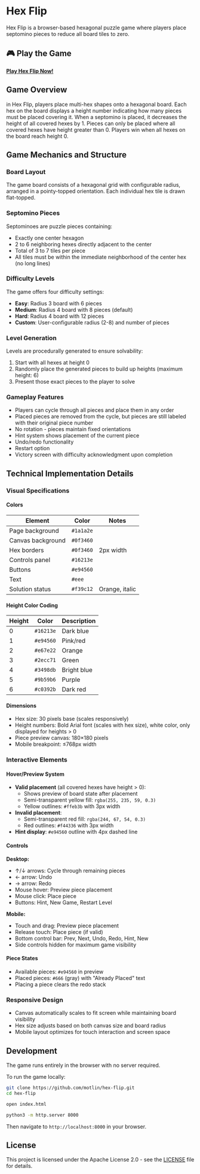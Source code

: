 # Hex Flip

Hex Flip is a browser-based hexagonal puzzle game where players place septomino pieces to reduce all board tiles to zero.

## 🎮 Play the Game

**[Play Hex Flip Now!](https://YOUR_USERNAME.github.io/hex-flip/)**

## Game Overview

in Hex Flip, players place multi-hex shapes onto a hexagonal board. Each hex on the board displays a height number indicating how many pieces must be placed covering it. When a septomino is placed, it decreases the height of all covered hexes by 1. Pieces can only be placed where all covered hexes have height greater than 0. Players win when all hexes on the board reach height 0.

## Game Mechanics and Structure

### Board Layout

The game board consists of a hexagonal grid with configurable radius, arranged in a pointy-topped orientation. Each individual hex tile is drawn flat-topped.

### Septomino Pieces

Septominoes are puzzle pieces containing:

-   Exactly one center hexagon
-   2 to 6 neighboring hexes directly adjacent to the center
-   Total of 3 to 7 tiles per piece
-   All tiles must be within the immediate neighborhood of the center hex (no long lines)

### Difficulty Levels

The game offers four difficulty settings:

-   **Easy**: Radius 3 board with 6 pieces
-   **Medium**: Radius 4 board with 8 pieces (default)
-   **Hard**: Radius 4 board with 12 pieces
-   **Custom**: User-configurable radius (2-8) and number of pieces

### Level Generation

Levels are procedurally generated to ensure solvability:

1. Start with all hexes at height 0
2. Randomly place the generated pieces to build up heights (maximum height: 6)
3. Present those exact pieces to the player to solve

### Gameplay Features

-   Players can cycle through all pieces and place them in any order
-   Placed pieces are removed from the cycle, but pieces are still labeled with their original piece number
-   No rotation - pieces maintain fixed orientations
-   Hint system shows placement of the current piece
-   Undo/redo functionality
-   Restart option
-   Victory screen with difficulty acknowledgment upon completion

## Technical Implementation Details

### Visual Specifications

#### Colors

| Element           | Color     | Notes          |
| ----------------- | --------- | -------------- |
| Page background   | `#1a1a2e` |                |
| Canvas background | `#0f3460` |                |
| Hex borders       | `#0f3460` | 2px width      |
| Controls panel    | `#16213e` |                |
| Buttons           | `#e94560` |                |
| Text              | `#eee`    |                |
| Solution status   | `#f39c12` | Orange, italic |

#### Height Color Coding

| Height | Color     | Description |
| ------ | --------- | ----------- |
| 0      | `#16213e` | Dark blue   |
| 1      | `#e94560` | Pink/red    |
| 2      | `#e67e22` | Orange      |
| 3      | `#2ecc71` | Green       |
| 4      | `#3498db` | Bright blue |
| 5      | `#9b59b6` | Purple      |
| 6      | `#c0392b` | Dark red    |

#### Dimensions

-   Hex size: 30 pixels base (scales responsively)
-   Height numbers: Bold Arial font (scales with hex size), white color, only displayed for heights > 0
-   Piece preview canvas: 180×180 pixels
-   Mobile breakpoint: ≤768px width

### Interactive Elements

#### Hover/Preview System

-   **Valid placement** (all covered hexes have height > 0):
    -   Shows preview of board state after placement
    -   Semi-transparent yellow fill: `rgba(255, 235, 59, 0.3)`
    -   Yellow outlines: `#ffeb3b` with 3px width
-   **Invalid placement**:
    -   Semi-transparent red fill: `rgba(244, 67, 54, 0.3)`
    -   Red outlines: `#f44336` with 3px width
-   **Hint display**: `#e94560` outline with 4px dashed line

#### Controls

**Desktop:**

-   ↑/↓ arrows: Cycle through remaining pieces
-   ← arrow: Undo
-   → arrow: Redo
-   Mouse hover: Preview piece placement
-   Mouse click: Place piece
-   Buttons: Hint, New Game, Restart Level

**Mobile:**

-   Touch and drag: Preview piece placement
-   Release touch: Place piece (if valid)
-   Bottom control bar: Prev, Next, Undo, Redo, Hint, New
-   Side controls hidden for maximum game visibility

#### Piece States

-   Available pieces: `#e94560` in preview
-   Placed pieces: `#666` (gray) with "Already Placed" text
-   Placing a piece clears the redo stack

### Responsive Design

-   Canvas automatically scales to fit screen while maintaining board visibility
-   Hex size adjusts based on both canvas size and board radius
-   Mobile layout optimizes for touch interaction and screen space

## Development

The game runs entirely in the browser with no server required.

To run the game locally:

```bash
git clone https://github.com/motlin/hex-flip.git
cd hex-flip

open index.html

python3 -m http.server 8000
```

Then navigate to `http://localhost:8000` in your browser.

## License

This project is licensed under the Apache License 2.0 - see the [LICENSE](LICENSE) file for details.
